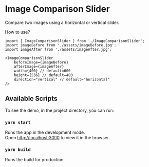 # Image Comparison Slider

Compare two images using a horizontal or vertical slider.

How to use?


```JSX
import { ImageComparisonSlider } from './ImageComparisonSlider';
import imageBefore from './assets/imageBefore.jpg';
import imageAfter from './assets/imageAfter.jpg';

<ImageComparisonSlider
    beforeImage={imageBefore}
    afterImage={imageAfter}
    width={400} // default=600
    height={536} // default=400
    direction="vertical" // default="horizontal"
/>
```

## Available Scripts

To see the demo, in the project directory, you can run:

### `yarn start`

Runs the app in the development mode.\
Open [http://localhost:3000](http://localhost:3000) to view it in the browser.

### `yarn build`

Runs the build for production